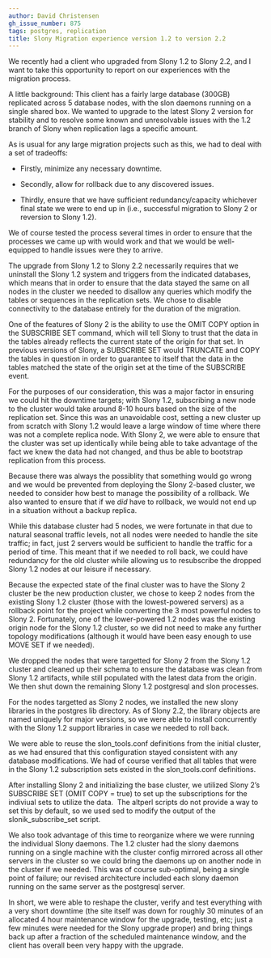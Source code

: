 ```yaml
---
author: David Christensen
gh_issue_number: 875
tags: postgres, replication
title: Slony Migration experience version 1.2 to version 2.2
---
```


We recently had a client who upgraded from Slony 1.2 to Slony 2.2, and I want to take this opportunity to report on our experiences with the migration process.

A little background: This client has a fairly large database (300GB) replicated across 5 database nodes, with the slon daemons running on a single shared box. We wanted to upgrade to the latest Slony 2 version for stability and to resolve some known and unresolvable issues with the 1.2 branch of Slony when replication lags a specific amount.

As is usual for any large migration projects such as this, we had to deal with a set of tradeoffs:

- Firstly, minimize any necessary downtime.

- Secondly, allow for rollback due to any discovered issues.

- Thirdly, ensure that we have sufficient redundancy/capacity whichever final state we were to end up in (i.e., successful migration to Slony 2 or reversion to Slony 1.2).

We of course tested the process several times in order to ensure that the processes we came up with would work and that we would be well-equipped to handle issues were they to arrive.

The upgrade from Slony 1.2 to Slony 2.2 necessarily requires that we uninstall the Slony 1.2 system and triggers from the indicated databases, which means that in order to ensure that the data stayed the same on all nodes in the cluster we needed to disallow any queries which modify the tables or sequences in the replication sets. We chose to disable connectivity to the database entirely for the duration of the migration.

One of the features of Slony 2 is the ability to use the OMIT COPY option in the SUBSCRIBE SET command, which will tell Slony to trust that the data in the tables already reflects the current state of the origin for that set. In previous versions of Slony, a SUBSCRIBE SET would TRUNCATE and COPY the tables in question in order to guarantee to itself that the data in the tables matched the state of the origin set at the time of the SUBSCRIBE event.

For the purposes of our consideration, this was a major factor in ensuring we could hit the downtime targets; with Slony 1.2, subscribing a new node to the cluster would take around 8-10 hours based on the size of the replication set. Since this was an unavoidable cost, setting a new cluster up from scratch with Slony 1.2 would leave a large window of time where there was not a complete replica node. With Slony 2, we were able to ensure that the cluster was set up identically while being able to take advantage of the fact we knew the data had not changed, and thus be able to bootstrap replication from this process.

Because there was always the possiblity that something would go wrong and we would be prevented from deploying the Slony 2-based cluster, we needed to consider how best to manage the possibility of a rollback. We also wanted to ensure that if we *did* have to rollback, we would not end up in a situation without a backup replica.

While this database cluster had 5 nodes, we were fortunate in that due to natural seasonal traffic levels, not all nodes were needed to handle the site traffic; in fact, just 2 servers would be sufficient to handle the traffic for a period of time. This meant that if we needed to roll back, we could have redundancy for the old cluster while allowing us to resubscribe the dropped Slony 1.2 nodes at our leisure if necessary.

Because the expected state of the final cluster was to have the Slony 2 cluster be the new production cluster, we chose to keep 2 nodes from the existing Slony 1.2 cluster (those with the lowest-powered servers) as a rollback point for the project while converting the 3 most powerful nodes to Slony 2. Fortunately, one of the lower-powered 1.2 nodes was the existing origin node for the Slony 1.2 cluster, so we did not need to make any further topology modifications (although it would have been easy enough to use MOVE SET if we needed).

We dropped the nodes that were targetted for Slony 2 from the Slony 1.2 cluster and cleaned up their schema to ensure the database was clean from Slony 1.2 artifacts, while still populated with the latest data from the origin. We then shut down the remaining Slony 1.2 postgresql and slon processes.

For the nodes targetted as Slony 2 nodes, we installed the new slony libraries in the postgres lib directory. As of Slony 2.2, the library objects are named uniquely for major versions, so we were able to install concurrently with the Slony 1.2 support libraries in case we needed to roll back.

We were able to reuse the slon_tools.conf definitions from the initial cluster, as we had ensured that this configuration stayed consistent with any database modifications. We had of course verified that all tables that were in the Slony 1.2 subscription sets existed in the slon_tools.conf definitions.

After installing Slony 2 and initializing the base cluster, we utilized Slony 2’s SUBSCRIBE SET (OMIT COPY = true) to set up the subscriptions for the indiviual sets to utilize the data.  The altperl scripts do not provide a way to set this by default, so we used sed to modify the output of the slonik_subscribe_set script.

We also took advantage of this time to reorganize where we were running the individual Slony daemons. The 1.2 cluster had the slony daemons running on a single machine with the cluster config mirrored across all other servers in the cluster so we could bring the daemons up on another node in the cluster if we needed. This was of course sub-optimal, being a single point of failure; our revised architecture included each slony daemon running on the same server as the postgresql server.

In short, we were able to reshape the cluster, verify and test everything with a very short downtime (the site itself was down for roughly 30 minutes of an allocated 4 hour maintenance window for the upgrade, testing, etc; just a few minutes were needed for the Slony upgrade proper) and bring things back up after a fraction of the scheduled maintenance window, and the client has overall been very happy with the upgrade.
